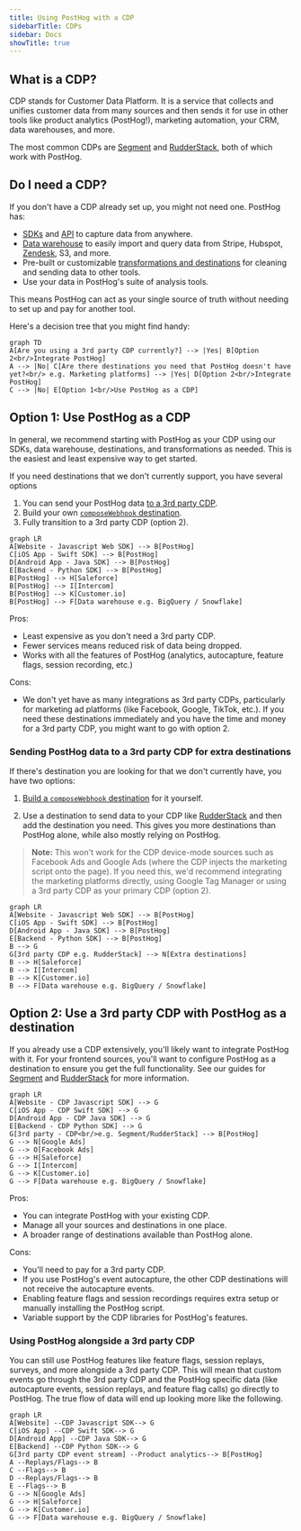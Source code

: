 ```yaml
---
title: Using PostHog with a CDP
sidebarTitle: CDPs
sidebar: Docs
showTitle: true
---
```


## What is a CDP?

CDP stands for Customer Data Platform. It is a service that collects and unifies customer data from many sources and then sends it for use in other tools like product analytics (PostHog!), marketing automation, your CRM, data warehouses, and more.

The most common CDPs are [Segment](/docs/libraries/segment) and [RudderStack](/docs/libraries/rudderstack), both of which work with PostHog.

## Do I need a CDP?

If you don't have a CDP already set up, you might not need one. PostHog has: 

- [SDKs](/docs/libraries) and [API](/docs/api/capture) to capture data from anywhere.
- [Data warehouse](/docs/data-warehouse) to easily import and query data from Stripe, Hubspot, [Zendesk](/tutorials/zendesk-reports), S3, and more.
- Pre-built or customizable [transformations and destinations](/docs/cdp) for cleaning and sending data to other tools.
- Use your data in PostHog's suite of analysis tools. 

This means PostHog can act as your single source of truth without needing to set up and pay for another tool.

Here's a decision tree that you might find handy:

```mermaid
graph TD
A[Are you using a 3rd party CDP currently?] --> |Yes| B[Option 2<br/>Integrate PostHog]
A --> |No| C[Are there destinations you need that PostHog doesn't have yet?<br/> e.g. Marketing platforms] --> |Yes| D[Option 2<br/>Integrate PostHog]
C --> |No| E[Option 1<br/>Use PostHog as a CDP]
```

## Option 1: Use PostHog as a CDP

In general, we recommend starting with PostHog as your CDP using our SDKs, data warehouse, destinations, and transformations as needed. This is the easiest and least expensive way to get started.

If you need destinations that we don't currently support, you have several options

1. You can send your PostHog data [to a 3rd party CDP](#sending-posthog-data-to-a-3rd-party-cdp-for-extra-destinations).
2. Build your own [`composeWebhook` destination](/docs/cdp/build).
3. Fully transition to a 3rd party CDP (option 2).

```mermaid
graph LR
A[Website - Javascript Web SDK] --> B[PostHog]
C[iOS App - Swift SDK] --> B[PostHog]
D[Android App - Java SDK] --> B[PostHog]
E[Backend - Python SDK] --> B[PostHog]
B[PostHog] --> H[Saleforce]
B[PostHog] --> I[Intercom]
B[PostHog] --> K[Customer.io]
B[PostHog] --> F[Data warehouse e.g. BigQuery / Snowflake]
```

Pros:
- Least expensive as you don't need a 3rd party CDP.
- Fewer services means reduced risk of data being dropped.
- Works with all the features of PostHog (analytics, autocapture, feature flags, session recording, etc.)

Cons:
- We don't yet have as many integrations as 3rd party CDPs, particularly for marketing ad platforms (like Facebook, Google, TikTok, etc.). If you need these destinations immediately and you have the time and money for a 3rd party CDP, you might want to go with option 2.

### Sending PostHog data to a 3rd party CDP for extra destinations

If there's destination you are looking for that we don't currently have, you have two options:

1. [Build a `composeWebhook` destination](/docs/cdp/build) for it yourself.

2. Use a destination to send data to your CDP like [RudderStack](/docs/cdp/rudderstack-export) and then add the destination you need. This gives you more destinations than PostHog alone, while also mostly relying on PostHog. 

> **Note:** This won't work for the CDP device-mode sources such as Facebook Ads and Google Ads (where the CDP injects the marketing script onto the page). If you need this, we'd recommend integrating the marketing platforms directly, using Google Tag Manager or using a 3rd party CDP as your primary CDP (option 2).

```mermaid
graph LR
A[Website - Javascript Web SDK] --> B[PostHog]
C[iOS App - Swift SDK] --> B[PostHog]
D[Android App - Java SDK] --> B[PostHog]
E[Backend - Python SDK] --> B[PostHog]
B --> G
G[3rd party CDP e.g. RudderStack] --> N[Extra destinations]
B --> H[Saleforce]
B --> I[Intercom]
B --> K[Customer.io]
B --> F[Data warehouse e.g. BigQuery / Snowflake]
```

## Option 2: Use a 3rd party CDP with PostHog as a destination

If you already use a CDP extensively, you'll likely want to integrate PostHog with it. For your frontend sources, you'll want to configure PostHog as a destination to ensure you get the full functionality. See our guides for [Segment](/docs/libraries/segment) and [RudderStack](/docs/libraries/rudderstack) for more information.

```mermaid
graph LR
A[Website - CDP Javascript SDK] --> G
C[iOS App - CDP Swift SDK] --> G
D[Android App - CDP Java SDK] --> G
E[Backend - CDP Python SDK] --> G
G[3rd party - CDP<br/>e.g. Segment/RudderStack] --> B[PostHog]
G --> N[Google Ads]
G --> O[Facebook Ads]
G --> H[Saleforce]
G --> I[Intercom]
G --> K[Customer.io]
G --> F[Data warehouse e.g. BigQuery / Snowflake]
```

Pros:
- You can integrate PostHog with your existing CDP.
- Manage all your sources and destinations in one place.
- A broader range of destinations available than PostHog alone.

Cons:
- You'll need to pay for a 3rd party CDP.
- If you use PostHog's event autocapture, the other CDP destinations will not receive the autocapture events.
- Enabling feature flags and session recordings requires extra setup or manually installing the PostHog script.
- Variable support by the CDP libraries for PostHog's features.

### Using PostHog alongside a 3rd party CDP

You can still use PostHog features like feature flags, session replays, surveys, and more alongside a 3rd party CDP. This will mean that custom events go through the 3rd party CDP and the PostHog specific data (like autocapture events, session replays, and feature flag calls) go directly to PostHog. The true flow of data will end up looking more like the following. 

```mermaid
graph LR
A[Website] --CDP Javascript SDK--> G
C[iOS App] --CDP Swift SDK--> G
D[Android App] --CDP Java SDK--> G
E[Backend] --CDP Python SDK--> G
G[3rd party CDP event stream] --Product analytics--> B[PostHog]
A --Replays/Flags--> B
C --Flags--> B
D --Replays/Flags--> B
E --Flags--> B
G --> N[Google Ads]
G --> H[Saleforce]
G --> K[Customer.io]
G --> F[Data warehouse e.g. BigQuery / Snowflake]
```